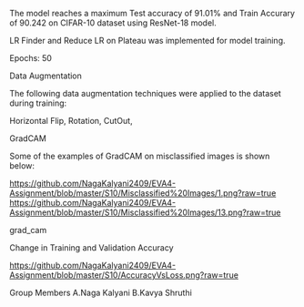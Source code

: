 
The model reaches a maximum Test accuracy of 91.01% and Train Accurary of 90.242 on CIFAR-10 dataset using ResNet-18 model.

LR Finder and Reduce LR on Plateau was implemented for model training.

Epochs: 50

Data Augmentation

The following data augmentation techniques were applied to the dataset during training:

  Horizontal Flip,
  Rotation,
  CutOut,

GradCAM

Some of the examples of GradCAM on misclassified images is shown below:


https://github.com/NagaKalyani2409/EVA4-Assignment/blob/master/S10/Misclassified%20Images/1.png?raw=true
https://github.com/NagaKalyani2409/EVA4-Assignment/blob/master/S10/Misclassified%20Images/13.png?raw=true

grad_cam

Change in Training and Validation Accuracy

https://github.com/NagaKalyani2409/EVA4-Assignment/blob/master/S10/AccuracyVsLoss.png?raw=true


Group Members
A.Naga Kalyani 
B.Kavya Shruthi

